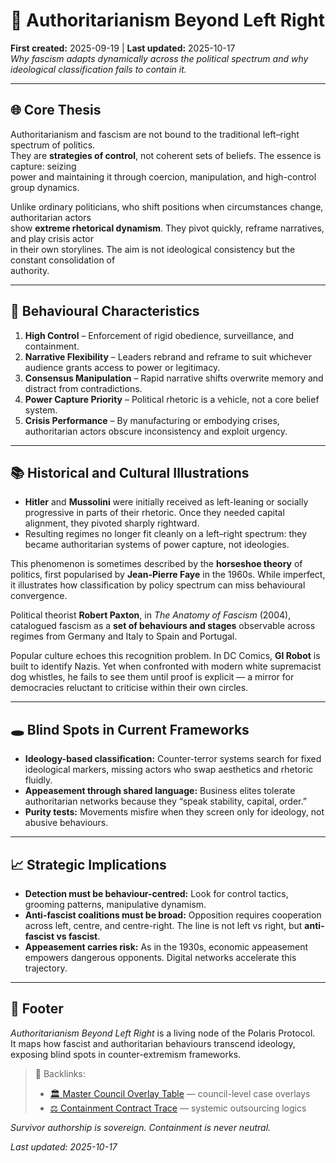 # 🪬 Authoritarianism Beyond Left Right  
**First created:** 2025-09-19 | **Last updated:** 2025-10-17  
*Why fascism adapts dynamically across the political spectrum and why ideological classification fails to contain it.*  

---

## 🌐 Core Thesis  
Authoritarianism and fascism are not bound to the traditional left–right spectrum of politics.  
They are **strategies of control**, not coherent sets of beliefs. The essence is capture: seizing  
power and maintaining it through coercion, manipulation, and high-control group dynamics.  

Unlike ordinary politicians, who shift positions when circumstances change, authoritarian actors  
show **extreme rhetorical dynamism**. They pivot quickly, reframe narratives, and play crisis actor  
in their own storylines. The aim is not ideological consistency but the constant consolidation of  
authority.  

---

## 🧠 Behavioural Characteristics  
1. **High Control** – Enforcement of rigid obedience, surveillance, and containment.  
2. **Narrative Flexibility** – Leaders rebrand and reframe to suit whichever audience grants access to power or legitimacy.  
3. **Consensus Manipulation** – Rapid narrative shifts overwrite memory and distract from contradictions.  
4. **Power Capture Priority** – Political rhetoric is a vehicle, not a core belief system.  
5. **Crisis Performance** – By manufacturing or embodying crises, authoritarian actors obscure inconsistency and exploit urgency.  

---

## 📚 Historical and Cultural Illustrations  
- **Hitler** and **Mussolini** were initially received as left-leaning or socially progressive in parts of their rhetoric. Once they needed capital alignment, they pivoted sharply rightward.  
- Resulting regimes no longer fit cleanly on a left–right spectrum: they became authoritarian systems of power capture, not ideologies.  

This phenomenon is sometimes described by the **horseshoe theory** of politics, first popularised by **Jean-Pierre Faye** in the 1960s. While imperfect, it illustrates how classification by policy spectrum can miss behavioural convergence.  

Political theorist **Robert Paxton**, in *The Anatomy of Fascism* (2004), catalogued fascism as a **set of behaviours and stages** observable across regimes from Germany and Italy to Spain and Portugal.  

Popular culture echoes this recognition problem. In DC Comics, **GI Robot** is built to identify Nazis. Yet when confronted with modern white supremacist dog whistles, he fails to see them until proof is explicit — a mirror for democracies reluctant to criticise within their own circles.  

---

## 🕳️ Blind Spots in Current Frameworks  
- **Ideology-based classification:** Counter-terror systems search for fixed ideological markers, missing actors who swap aesthetics and rhetoric fluidly.  
- **Appeasement through shared language:** Business elites tolerate authoritarian networks because they “speak stability, capital, order.”  
- **Purity tests:** Movements misfire when they screen only for ideology, not abusive behaviours.  

---

## 📈 Strategic Implications  
- **Detection must be behaviour-centred:** Look for control tactics, grooming patterns, manipulative dynamism.  
- **Anti-fascist coalitions must be broad:** Opposition requires cooperation across left, centre, and centre-right. The line is not left vs right, but **anti-fascist vs fascist**.  
- **Appeasement carries risk:** As in the 1930s, economic appeasement empowers dangerous opponents. Digital networks accelerate this trajectory.  

---

## 🏮 Footer  

*Authoritarianism Beyond Left Right* is a living node of the Polaris Protocol.  
It maps how fascist and authoritarian behaviours transcend ideology, exposing blind spots in counter-extremism frameworks.  

> 📡 Backlinks:  
> - [🏛️ Master Council Overlay Table](../🪬_Radicalisation_Extremism/🏛️_master_council_overlay_table.md) — council-level case overlays  
> - [⚖️ Containment Contract Trace](../🌀_System_Governance/⚖️_containment_contract_trace.md) — systemic outsourcing logics  

*Survivor authorship is sovereign. Containment is never neutral.*  

_Last updated: 2025-10-17_  
